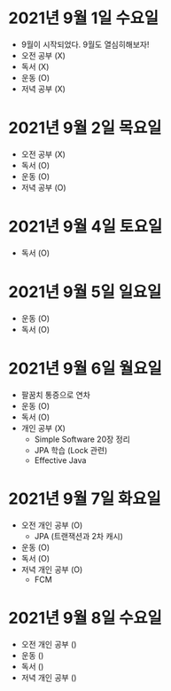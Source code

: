 
# 2021년 9월 1일 수요일 

- 9월이 시작되었다. 9월도 열심히해보자!
- 오전 공부 (X)
- 독서 (X)
- 운동 (O)
- 저녁 공부 (X)

# 2021년 9월 2일 목요일 

- 오전 공부 (X)
- 독서 (O)
- 운동 (O)
- 저녁 공부 (O)

# 2021년 9월 4일 토요일 

- 독서 (O)

# 2021년 9월 5일 일요일 

- 운동 (O)
- 독서 (O)

# 2021년 9월 6일 월요일 

- 팔꿈치 통증으로 연차
- 운동 (O)
- 독서 (O)
- 개인 공부 (X)
    - Simple Software 20장 정리 
    - JPA 학습 (Lock 관련) 
    - Effective Java 

# 2021년 9월 7일 화요일 

- 오전 개인 공부 (O)
    - JPA (트랜잭션과 2차 캐시)
- 운동 (O)
- 독서 (O)
- 저녁 개인 공부 (O)
  - FCM

# 2021년 9월 8일 수요일

- 오전 개인 공부 ()
- 운동 ()
- 독서 ()
- 저녁 개인 공부 ()
